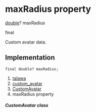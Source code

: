 
<div>

# maxRadius property

</div>


[double](https://api.flutter.dev/flutter/dart-core/double-class.html)?
maxRadius


final




Custom avatar data.



## Implementation

``` language-dart
final double? maxRadius;
```







1.  [talawa](../../index.html)
2.  [custom_avatar](../../widgets_custom_avatar/)
3.  [CustomAvatar](../../widgets_custom_avatar/CustomAvatar-class.html)
4.  maxRadius property

##### CustomAvatar class







